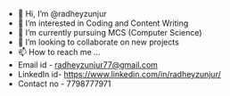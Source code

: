 - 👋 Hi, I’m @radheyzunjur
- 👀 I’m interested in Coding and Content Writing
- 🌱 I’m currently pursuing MCS (Computer Science)
- 💞️ I’m looking to collaborate on new projects
- 📫 How to reach me ...
-   Email id - radheyzunjur77@gmail.com
-   LinkedIn id- https://www.linkedin.com/in/radheyzunjur/
-   Contact no - 7798777971


<!---
radheyzunjur/radheyzunjur is a ✨ special ✨ repository because its `README.md` (this file) appears on your GitHub profile.
You can click the Preview link to take a look at your changes.
--->
